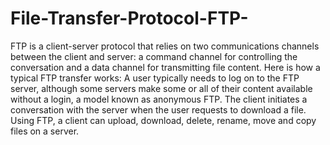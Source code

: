 # File-Transfer-Protocol-FTP-
FTP is a client-server protocol that relies on two communications channels between the client and server: a command channel for controlling the conversation and a data channel for transmitting file content.  Here is how a typical FTP transfer works:  A user typically needs to log on to the FTP server, although some servers make some or all of their content available without a login, a model known as anonymous FTP. The client initiates a conversation with the server when the user requests to download a file. Using FTP, a client can upload, download, delete, rename, move and copy files on a server.
